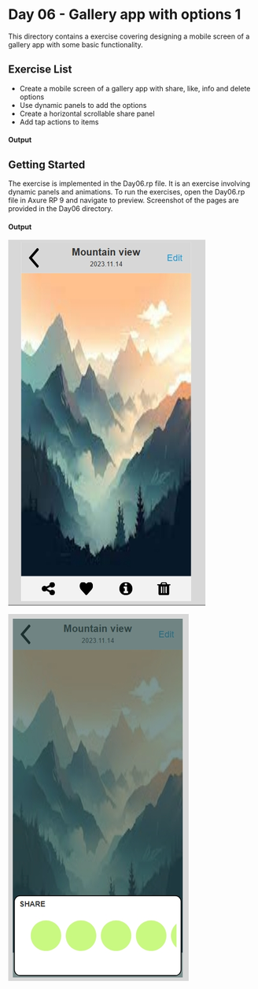 # Day 06 - Gallery app with options 1

This directory contains a exercise covering designing a mobile screen of a gallery app with some basic functionality.

## Exercise List

- Create a mobile screen of a gallery app with share, like, info and delete options
- Use dynamic panels to add the options
- Create a horizontal scrollable share panel
- Add tap actions to items

#### Output

## Getting Started
The exercise is implemented in the Day06.rp file. It is an exercise involving dynamic panels and animations.
To run the exercises, open the Day06.rp file in Axure RP 9 and navigate to preview.
Screenshot of the pages are provided in the Day06 directory.

#### Output
![Main](/Day06/Images/main.png "Main output")

![Share Panel](/Day06/Images/share.png "Share Panel output")
